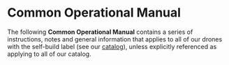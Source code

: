 # Common Operational Manual

The following **Common Operational Manual** contains a series of instructions, notes and general information that applies to all of our drones with the self-build label (see our [catalog](https://drones.eolab.de/#catalog)), unless explicitly referenced as applying to all of our catalog.
